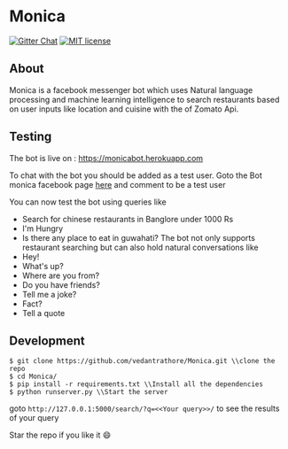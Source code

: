 # Monica
[![Gitter Chat](http://img.shields.io/badge/chat-online-brightgreen.svg)](https://gitter.im/monicabot/Lobby)
[![MIT license](http://img.shields.io/badge/license-MIT-brightgreen.svg)](http://opensource.org/licenses/MIT)

## About

Monica is a facebook messenger bot which uses Natural language processing and machine learning intelligence to search restaurants based on user inputs like location and cuisine with the of Zomato Api.

## Testing

The bot is live on : https://monicabot.herokuapp.com

To chat with the bot you should be added as a test user. 
Goto the Bot monica facebook page [here](https://www.facebook.com/Bot-Monica-158214041302319/) and comment to be a  test user

You can now test the bot using queries like 
* Search for chinese restaurants in Banglore under 1000 Rs
* I'm Hungry
* Is there any place to eat in guwahati?
The bot not only supports restaurant searching but can also hold natural conversations like
* Hey!
* What's up?
* Where are you from?
* Do you have friends?
* Tell me a joke?
* Fact?
* Tell a quote

## Development  

```
$ git clone https://github.com/vedantrathore/Monica.git \\clone the repo
$ cd Monica/
$ pip install -r requirements.txt \\Install all the dependencies
$ python runserver.py \\Start the server
```
goto ```http://127.0.0.1:5000/search/?q=<<Your query>>/``` to see the results of your query

Star the repo if you like it :smile:
